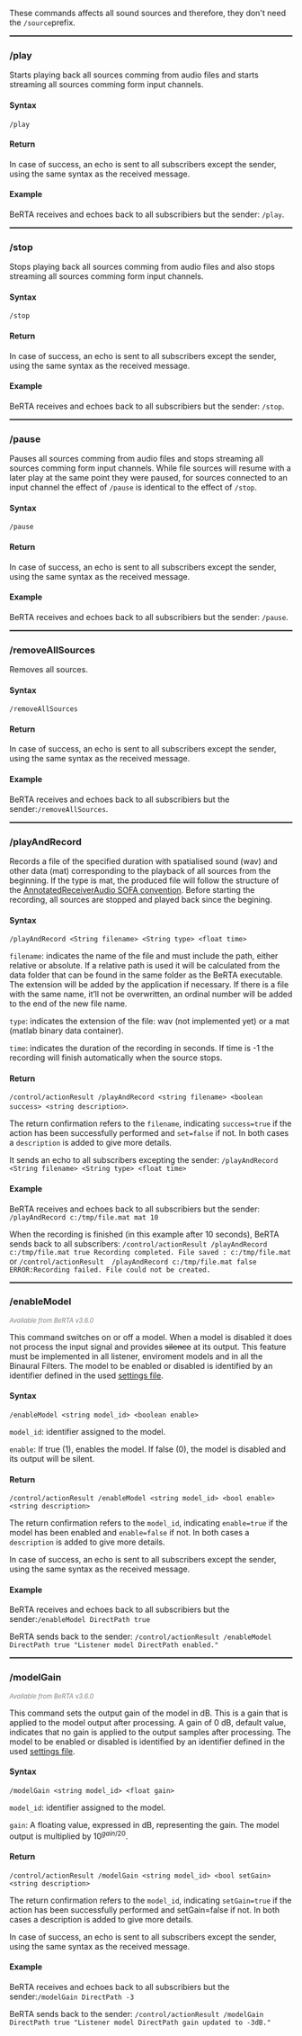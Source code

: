 These commands affects all sound sources and therefore, they don't need the `/source`prefix.

<!----------------------------------------------------------------------------------->
<hr style="border:1px solid gray">

### **/play**
Starts playing back all sources comming from audio files and starts streaming all sources comming form input channels.

#### Syntax
`/play`

#### Return
In case of success, an echo is sent to all subscribers except the sender, using the same syntax as the received message.

#### Example
BeRTA receives and echoes back to all subscribiers but the sender:  `/play`.

<!----------------------------------------------------------------------------------->
<hr style="border:1px solid gray">

### **/stop**
Stops playing back all sources comming from audio files and also stops streaming all sources comming form input channels.

#### Syntax
`/stop`

#### Return
In case of success, an echo is sent to all subscribers except the sender, using the same syntax as the received message.

#### Example
BeRTA receives and echoes back to all subscribiers but the sender: `/stop`.


<!----------------------------------------------------------------------------------->
<hr style="border:1px solid gray">

### **/pause**
Pauses all sources comming from audio files and stops streaming all sources comming form input channels. While file sources will resume with a later play at the same point they were paused, for sources connected to an input channel the effect of `/pause` is identical to the effect of `/stop`. 

#### Syntax
`/pause`

#### Return
In case of success, an echo is sent to all subscribers except the sender, using the same syntax as the received message.

#### Example
BeRTA receives and echoes back to all subscribiers but the sender: `/pause`.

<!----------------------------------------------------------------------------------->
<hr style="border:1px solid gray">

### **/removeAllSources**
Removes all sources. 

#### Syntax
`/removeAllSources`

#### Return
In case of success, an echo is sent to all subscribers except the sender, using the same syntax as the received message.

#### Example
BeRTA receives and echoes back to all subscribiers but the sender:`/removeAllSources`.

<!----------------------------------------------------------------------------------->
<hr style="border:1px solid gray">

### **/playAndRecord**
Records a file of the specified duration with spatialised sound (wav) and other data (mat) corresponding to the playback of all sources from the beginning. If the type is mat, the produced file will follow the structure of the [AnnotatedReceiverAudio SOFA convention](https://www.sofaconventions.org/mediawiki/index.php/AnnotatedReceiverAudio). Before starting the recording, all sources are stopped and played back since the begining. 

#### Syntax
`/playAndRecord <String filename> <String type> <float time>`

`filename`: indicates the name of the file and must include the path, either relative or absolute. If a relative path is used it will be calculated from the data folder that can be found in the same folder as the BeRTA executable. The extension will be added by the application if necessary. If there is a file with the same name, it’ll not be overwritten, an ordinal number will be added to the end of the new file name.

`type`: indicates the extension of the file: wav (not implemented yet)  or a mat (matlab binary data container).

`time`: indicates the duration of the recording in seconds. If time is -1 the recording will finish automatically when the source stops.

#### Return 
`/control/actionResult /playAndRecord <string filename> <boolean success> <string description>`. 

The return confirmation refers to the `filename`, indicating `success=true` if the action has been successfully performed and `set=false` if not. In both cases a `description` is added to give more details. 

It sends an echo to all subscribers excepting the sender: `/playAndRecord <String filename> <String type> <float time>`

#### Example
BeRTA receives and echoes back to all subscribiers but the sender: `/playAndRecord c:/tmp/file.mat mat 10`

When the recording is finished (in this example after 10 seconds), BeRTA sends back to all subscribers: `/control/actionResult /playAndRecord c:/tmp/file.mat true Recording completed. File saved : c:/tmp/file.mat` or `/control/actionResult  /playAndRecord c:/tmp/file.mat false ERROR:Recording failed. File could not be created.`

<!----------------------------------------------------------------------------------->
<hr style="border:1px solid gray">

### **/enableModel**
<span style="font-size: 0.8em; color: grey; font-style: italic;">Available from BeRTA v3.6.0</span>

This command switches on or off a model. When a model is disabled it does not process the input signal and provides ~~silence~~ at its output. This feature must be implemented in all listener, enviroment models and in all the Binaural Filters. The model to be enabled or disabled is identified by an identifier defined in the used [settings file](../applications/settingsFile.md).

#### Syntax
`/enableModel <string model_id> <boolean enable>`

`model_id`: identifier assigned to the model.

`enable`: If true (1), enables the model. If false (0), the model is disabled and its output will be silent.

#### Return
`/control/actionResult /enableModel <string model_id> <bool enable> <string description>`

The return confirmation refers to the `model_id`, indicating `enable=true` if the model has been enabled and `enable=false` if not. In both cases a `description` is added to give more details. 

In case of success, an echo is sent to all subscribers except the sender, using the same syntax as the received message.

#### Example
BeRTA receives and echoes back to all subscribiers but the sender:`/enableModel DirectPath true`

BeRTA sends back to the sender: `/control/actionResult /enableModel DirectPath true "Listener model DirectPath enabled."`

<!----------------------------------------------------------------------------------->
<hr style="border:1px solid gray">

### **/modelGain**
<span style="font-size: 0.8em; color: grey; font-style: italic;">Available from BeRTA v3.6.0</span>

This command sets the output gain of the model in dB. This is a gain that is applied to the model output after processing. A gain of 0 dB, default value, indicates that no gain is applied to the output samples after processing. The model to be enabled or disabled is identified by an identifier defined in the used [settings file](../applications/settingsFile.md).

#### Syntax
`/modelGain <string model_id> <float gain>`

`model_id`: identifier assigned to the model.

`gain`: A floating value, expressed in dB, representing the gain. The model output is multiplied by $10^{gain / 20}$. 


#### Return
`/control/actionResult /modelGain <string model_id> <bool setGain> <string description>`

The return confirmation refers to the `model_id`, indicating `setGain=true` if the action has been successfully performed and setGain=false if not. In both cases a description is added to give more details.

In case of success, an echo is sent to all subscribers except the sender, using the same syntax as the received message.

#### Example
BeRTA receives and echoes back to all subscribiers but the sender:`/modelGain DirectPath -3`

BeRTA sends back to the sender: `/control/actionResult /modelGain DirectPath true "Listener model DirectPath gain updated to -3dB."`